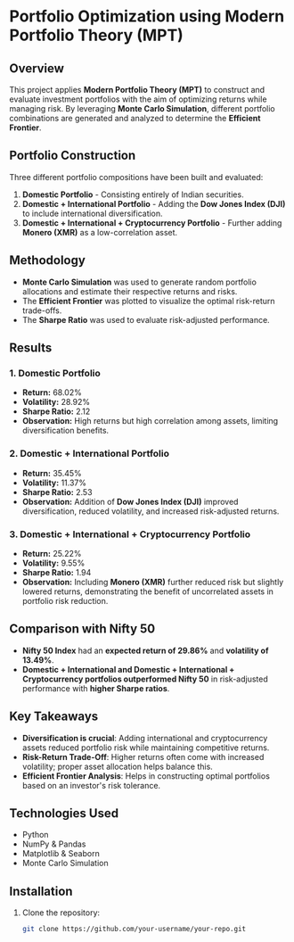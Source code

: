 # Portfolio Optimization using Modern Portfolio Theory (MPT)

## Overview
This project applies **Modern Portfolio Theory (MPT)** to construct and evaluate investment portfolios with the aim of optimizing returns while managing risk. By leveraging **Monte Carlo Simulation**, different portfolio combinations are generated and analyzed to determine the **Efficient Frontier**.

## Portfolio Construction
Three different portfolio compositions have been built and evaluated:
1. **Domestic Portfolio** - Consisting entirely of Indian securities.
2. **Domestic + International Portfolio** - Adding the **Dow Jones Index (DJI)** to include international diversification.
3. **Domestic + International + Cryptocurrency Portfolio** - Further adding **Monero (XMR)** as a low-correlation asset.

## Methodology
- **Monte Carlo Simulation** was used to generate random portfolio allocations and estimate their respective returns and risks.
- The **Efficient Frontier** was plotted to visualize the optimal risk-return trade-offs.
- The **Sharpe Ratio** was used to evaluate risk-adjusted performance.

## Results

### 1. Domestic Portfolio
- **Return:** 68.02%
- **Volatility:** 28.92%
- **Sharpe Ratio:** 2.12
- **Observation:** High returns but high correlation among assets, limiting diversification benefits.

### 2. Domestic + International Portfolio
- **Return:** 35.45%
- **Volatility:** 11.37%
- **Sharpe Ratio:** 2.53
- **Observation:** Addition of **Dow Jones Index (DJI)** improved diversification, reduced volatility, and increased risk-adjusted returns.

### 3. Domestic + International + Cryptocurrency Portfolio
- **Return:** 25.22%
- **Volatility:** 9.55%
- **Sharpe Ratio:** 1.94
- **Observation:** Including **Monero (XMR)** further reduced risk but slightly lowered returns, demonstrating the benefit of uncorrelated assets in portfolio risk reduction.

## Comparison with Nifty 50
- **Nifty 50 Index** had an **expected return of 29.86%** and **volatility of 13.49%**.
- **Domestic + International and Domestic + International + Cryptocurrency portfolios outperformed Nifty 50** in risk-adjusted performance with **higher Sharpe ratios**.

## Key Takeaways
- **Diversification is crucial**: Adding international and cryptocurrency assets reduced portfolio risk while maintaining competitive returns.
- **Risk-Return Trade-Off**: Higher returns often come with increased volatility; proper asset allocation helps balance this.
- **Efficient Frontier Analysis**: Helps in constructing optimal portfolios based on an investor's risk tolerance.

## Technologies Used
- Python
- NumPy & Pandas
- Matplotlib & Seaborn
- Monte Carlo Simulation

## Installation
1. Clone the repository:
   ```sh
   git clone https://github.com/your-username/your-repo.git
